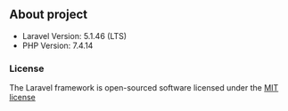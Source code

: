 ## About project

- Laravel Version: 5.1.46 (LTS)
- PHP Version: 7.4.14

### License

The Laravel framework is open-sourced software licensed under the [MIT license](http://opensource.org/licenses/MIT)